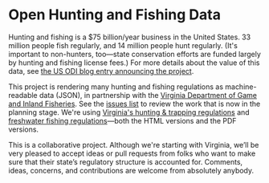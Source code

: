 # Open Hunting and Fishing Data

Hunting and fishing is a $75 billion/year business in the United States. 33 million people fish regularly, and 14 million people hunt regularly. (It's important to non-hunters, too—state conservation efforts are funded largely by hunting and fishing license fees.) For more details about the value of this data, see [the US ODI blog entry announcing the project](http://usodi.org/2014/04/08/hunting).

This project is rendering many hunting and fishing regulations as machine-readable data (JSON), in partnership with the [Virginia Department of Game and Inland Fisheries](http://www.dgif.virginia.gov/). See the [issues list](https://github.com/USODI/Hunting-and-Fishing/issues/) to review the work that is now in the planning stage. We're using [Virginia's hunting & trapping regulations](http://www.dgif.virginia.gov/hunting/regulations/) and [freshwater fishing regulations](http://www.dgif.virginia.gov/fishing/regulations/)—both the HTML versions and the PDF versions.

This is a collaborative project. Although we're starting with Virginia, we’ll be very pleased to accept ideas or pull requests from folks who want to make sure that their state’s regulatory structure is accounted for. Comments, ideas, concerns, and contributions are welcome from absolutely anybody.
